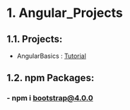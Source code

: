 # 1. Angular_Projects
 
## 1.1. Projects:
- AngularBasics : [Tutorial](https://www.udemy.com/course/angular-6-for-beginners-by-harsha)

## 1.2. npm Packages:

### - npm i bootstrap@4.0.0

